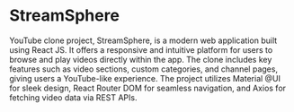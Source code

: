 # StreamSphere
YouTube clone project, StreamSphere, is a modern web application built using React JS. It offers a responsive and intuitive platform for users to browse and play videos directly within the app. The clone includes key features such as video sections, custom categories, and channel pages, giving users a YouTube-like experience. The project utilizes Material @UI for sleek design, React Router DOM for seamless navigation, and Axios for fetching video data via REST APIs. 
